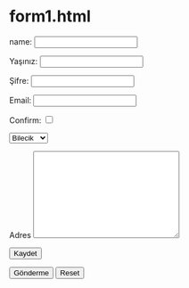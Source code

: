 # form1.html
<html lang="en">
<head>
    <meta charset="UTF-8">
    <meta http-equiv="X-UA-Compatible" content="IE=edge">
    <meta name="viewport" content="width=device-width, initial-scale=1.0">
    <title>Form Çalışmam </title>
</head>
<body>
   <form action="bu benim form çalışmam"> 
       <p>
       <label for="name"> name:</label>
        <input type="text" id="name"> </p>
        <p><label for="yas"> Yaşınız:</label>
        <input type="number" id="yas"></p>
        <p><label for="password">Şifre:</label>
        <input type="password" id="password" ></p>
        <p><label for="mail">Email:</label>
        <input type="email" id="mail"></p>
        <p><label for="onay">Confirm:</label>
        <input type="checkbox" id="onay"></p>
        <select 
        name="cities"> 
        <option value="01">Bilecik</option>
        <option value="02">İstanbul</option>
        <option value="03">Yalova</option>
        </select>
        <p><label for="">Adres</label>
        <textarea name="adres"  cols="30" rows="10"></textarea>
        </p>
        <p><input type="button" value="Kaydet"></p>
        <input type="submit" value="Gönderme">
        <input type="reset" value="Reset">
</form> 
</body>
</html>

